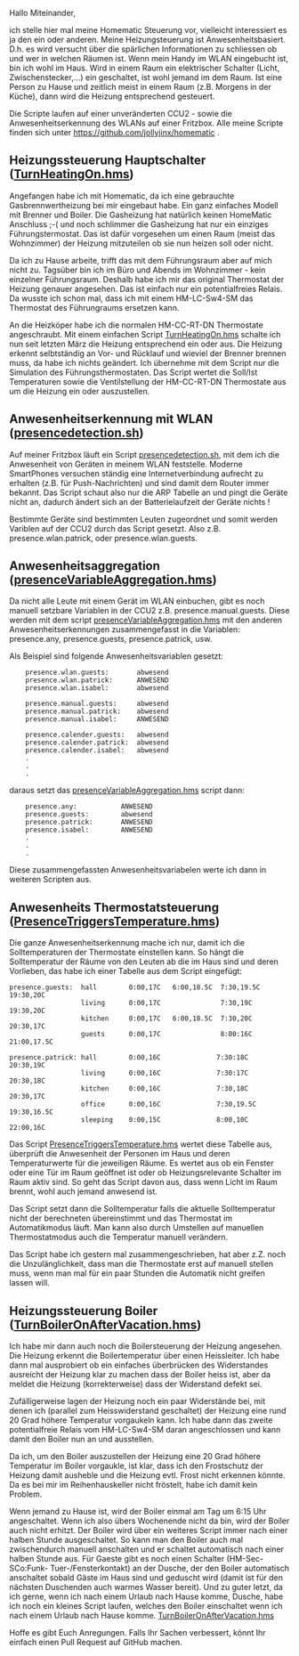 Hallo Miteinander,

ich stelle hier mal meine Homematic Steuerung vor, vielleicht interessiert es ja den ein oder anderen. Meine Heizungsteuerung ist Anwesenheitsbasiert. D.h. es wird versucht über die spärlichen Informationen zu schliessen ob und wer in welchen Räumen ist. Wenn mein Handy im WLAN eingebucht ist, bin ich wohl im Haus. Wird in einem Raum ein elektrischer Schalter (Licht, Zwischenstecker,...) ein geschaltet, ist wohl jemand im dem Raum. Ist eine Person zu Hause und zeitlich meist in einem Raum (z.B. Morgens in der Küche), dann wird die Heizung entsprechend gesteuert.

Die Scripte laufen auf einer unveränderten CCU2 - sowie die Anwesenheitserkennung des WLANs auf einer Fritzbox. Alle meine Scripte finden sich unter https://github.com/jollyjinx/homematic .


Heizungssteuerung Hauptschalter ([TurnHeatingOn.hms](TurnHeatingOn.hms))
-------------------------------

Angefangen habe ich mit Homematic, da ich eine gebrauchte Gasbrennwertheizung bei mir eingebaut habe. Ein ganz einfaches Modell mit Brenner und Boiler. Die Gasheizung hat natürlich keinen HomeMatic Anschluss ;-( und noch schlimmer die Gasheizung hat nur ein einziges Führungstermostat. Das ist dafür vorgesehen um einen Raum (meist das Wohnzimmer) der Heizung mitzuteilen ob sie nun heizen soll oder nicht.

Da ich zu Hause arbeite, trifft das mit dem Führungsraum aber auf mich nicht zu. Tagsüber bin ich im Büro und Abends im Wohnzimmer - kein einzelner Führungsraum. Deshalb habe ich mir das original Thermostat der Heizung genauer angesehen. Das ist einfach nur ein potentialfreies Relais. Da wusste ich schon mal, dass ich mit einem HM-LC-Sw4-SM das Thermostat des Führungraums ersetzen kann.

An die Heizköper habe ich die normalen HM-CC-RT-DN Thermostate angeschraubt. Mit einem einfachen Script [TurnHeatingOn.hms](TurnHeatingOn.hms) schalte ich nun seit letzten März die Heizung entsprechend ein oder aus. Die Heizung erkennt selbtständig an Vor- und Rücklauf und wieviel der Brenner brennen muss, da habe ich nichts geändert. Ich übernehme mit dem Script nur die Simulation des Führungsthermostaten. Das Script wertet  die Soll/Ist Temperaturen sowie die Ventilstellung der HM-CC-RT-DN Thermostate aus um die Heizung ein oder auszustellen.



Anwesenheitserkennung mit WLAN ([presencedetection.sh](presencedetection.sh))
-------------------------------

Auf meiner Fritzbox läuft ein Script [presencedetection.sh](presencedetection.sh), mit dem ich die Anwesenheit von Geräten in meinem WLAN feststelle. Moderne SmartPhones versuchen ständig eine Internetverbindung aufrecht zu erhalten (z.B. für Push-Nachrichten) und sind damit dem Router immer bekannt. Das Script schaut also nur die ARP Tabelle an und pingt die Geräte nicht an, dadurch ändert sich an der Batterielaufzeit der Geräte nichts !

Bestimmte Geräte sind bestimmten Leuten zugeordnet und somit werden Variblen auf der CCU2 durch das Script gesetzt. Also z.B. presence.wlan.patrick, oder presence.wlan.guests.


Anwesenheitsaggregation ([presenceVariableAggregation.hms](presenceVariableAggregation.hms))
-------------------------------

Da nicht alle Leute mit einem Gerät im WLAN einbuchen, gibt es noch manuell setzbare Variablen in der CCU2 z.B. presence.manual.guests. Diese werden mit dem script [presenceVariableAggregation.hms](presenceVariableAggregation.hms) mit den anderen Anwesenheitserkennungen zusammengefasst in die Variablen: presence.any, presence.guests, presence.patrick, usw.

Als Beispiel sind folgende Anwesenheitsvariablen gesetzt:
		
		presence.wlan.guests:		abwesend
		presence.wlan.patrick:		ANWESEND
		presence.wlan.isabel:		abwesend
		
		presence.manual.guests:		abwesend
		presence.manual.patrick:	abwesend
		presence.manual.isabel:		ANWESEND
	
		presence.calender.guests:	abwesend
		presence.calender.patrick:	abwesend
		presence.calender.isabel:	abwesend
		.
		.
		.

daraus setzt das [presenceVariableAggregation.hms](presenceVariableAggregation.hms) script dann:

		presence.any:			ANWESEND			
		presence.guests:		abwesend
		presence.patrick:		ANWESEND
		presence.isabel:		ANWESEND
		.
		.
		.

Diese zusammengefassten Anwesenheitsvariabelen werte ich dann in weiteren Scripten aus.



Anwesenheits Thermostatsteuerung ([PresenceTriggersTemperature.hms](PresenceTriggersTemperature.hms))
-------------------------------

Die ganze Anwesenheitserkennung mache ich nur, damit ich die Solltemperaturen der Thermostate einstellen kann. So hängt die Solltemperatur der Räume von den Leuten ab die im Haus sind und deren Vorlieben, das habe ich einer Tabelle aus dem Script eingefügt:

	presence.guests:  hall        0:00,17C   6:00,18.5C  7:30,19.5C  19:30,20C
					  living      0:00,17C               7:30,19C    19:30,20C
					  kitchen     0:00,17C   6:00,18.5C  7:30,20C    20:30,17C               
					  guests      0:00,17C               8:00:16C    21:00,17.5C             
	
	presence.patrick: hall        0:00,16C              7:30:18C    20:30,19C 
					  living      0:00,16C              7:30:17C    20:30,18C 
					  kitchen     0:00,16C              7:30,18C    20:30,17C               
					  office      0:00,16C              7:30,19.5C  19:30,16.5C             
					  sleeping    0:00,15C              8:00,10C    22:00,16C               


Das Script [PresenceTriggersTemperature.hms](PresenceTriggersTemperature.hms) wertet diese Tabelle aus, überprüft die Anwesenheit der Personen im Haus und deren Temperaturwerte für die jeweiligen Räume. Es wertet aus ob ein Fenster oder eine Tür im Raum geöffnet ist oder ob Heizungsrelevante Schalter im Raum aktiv sind. So geht das Script davon aus, dass wenn Licht im Raum brennt, wohl auch jemand anwesend ist.

Das Script setzt dann die Solltemperatur falls die aktuelle Solltemperatur nicht der berechneten übereinstimmt und das Thermostat im Automatikmodus läuft. Man kann also durch Umstellen auf manuellen Thermostatmodus auch die Temperatur manuell verändern.

Das Script habe ich gestern mal zusammengeschrieben, hat aber z.Z. noch die Unzulänglichkeit, dass man die Thermostate erst auf manuell stellen muss, wenn man mal für ein paar Stunden die Automatik nicht greifen lassen will.


Heizungssteuerung Boiler ([TurnBoilerOnAfterVacation.hms](TurnBoilerOnAfterVacation.hms))
-------------------------------

Ich habe mir dann auch noch die Boilersteuerung der Heizung angesehen. Die Heizung erkennt die Boilertemperatur über einen Heissleiter. Ich habe dann mal ausprobiert ob ein einfaches überbrücken des Widerstandes ausreicht der Heizung klar zu machen dass der Boiler heiss ist, aber da meldet die Heizung (korrekterweise) dass der Widerstand defekt sei.

Zufälligerweise lagen der Heizung noch ein paar Widerstände bei, mit denen ich (parallel zum Heisswiderstand geschaltet) der Heizung eine rund 20 Grad höhere Temperatur vorgaukeln kann. Ich habe dann das zweite potentialfreie Relais vom HM-LC-Sw4-SM daran angeschlossen und kann damit den Boiler nun an und ausstellen.

Da ich, um den Boiler auszustellen der Heizung eine 20 Grad höhere Temperatur im Boiler vorgaukle, ist klar, dass ich den Frostschutz der Heizung damit ausheble und die Heizung evtl. Frost nicht erkennen könnte. Da es bei mir im Reihenhauskeller nicht fröstelt, habe ich damit kein Problem.

Wenn jemand zu Hause ist, wird der Boiler einmal am Tag um 6:15 Uhr angeschaltet. Wenn ich also übers Wochenende nicht da bin, wird der Boiler auch nicht erhitzt. 
Der Boiler wird über ein weiteres Script immer nach einer halben Stunde ausgeschaltet. So kann man den Boiler auch mal zwischendurch manuell anschalten und er schaltet automatisch nach einer halben Stunde aus. Für Gaeste gibt es noch einen Schalter (HM-Sec-SCo:Funk- Tuer-/Fensterkontakt) an der Dusche, der den Boiler automatisch anschaltet sobald Gäste im Haus sind und geduscht wird (damit ist für den nächsten Duschenden auch warmes Wasser bereit). Und zu guter letzt, da ich gerne, wenn ich nach einem Urlaub nach Hause komme, Dusche, habe ich noch ein kleines Script laufen, welches den Boiler einschaltet wenn ich nach einem Urlaub nach Hause komme. [TurnBoilerOnAfterVacation.hms](TurnBoilerOnAfterVacation.hms)


Hoffe es gibt Euch Anregungen. Falls Ihr Sachen verbessert, könnt Ihr einfach einen Pull Request auf GitHub machen.
